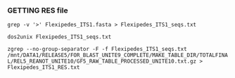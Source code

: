 ### GETTING RES file

`grep -v '>' Flexipedes_ITS1.fasta > Flexipedes_ITS1_seqs.txt`

`dos2unix Flexipedes_ITS1_seqs.txt`

`zgrep --no-group-separator -F -f Flexipedes_ITS1_seqs.txt /mnt/DATA1/RELEASE5/FOR_BLAST_UNITE9_COMPLETE/MAKE_TABLE_DIR/TOTALFINAL/REL5_REANOT_UNITE10/GF5_RAW_TABLE_PROCESSED_UNITE10.txt.gz > Flexipedes_ITS1_RES.txt`
